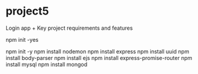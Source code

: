 # project5
Login app + Key project requirements and features

npm init -yes

npm init -y
npm install nodemon
npm install express
npm install uuid
npm install body-parser
npm install ejs
npm install express-promise-router
npm install mysql
npm install mongod
